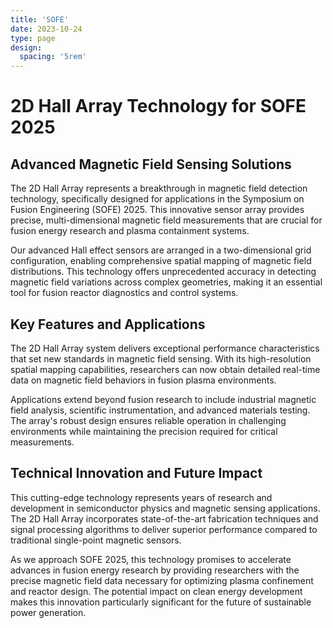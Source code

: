 ```yaml
---
title: 'SOFE'
date: 2023-10-24
type: page
design:
  spacing: '5rem'
---
```


# 2D Hall Array Technology for SOFE 2025

## Advanced Magnetic Field Sensing Solutions

The 2D Hall Array represents a breakthrough in magnetic field detection technology, specifically designed for applications in the Symposium on Fusion Engineering (SOFE) 2025. This innovative sensor array provides precise, multi-dimensional magnetic field measurements that are crucial for fusion energy research and plasma containment systems.

Our advanced Hall effect sensors are arranged in a two-dimensional grid configuration, enabling comprehensive spatial mapping of magnetic field distributions. This technology offers unprecedented accuracy in detecting magnetic field variations across complex geometries, making it an essential tool for fusion reactor diagnostics and control systems.

## Key Features and Applications

The 2D Hall Array system delivers exceptional performance characteristics that set new standards in magnetic field sensing. With its high-resolution spatial mapping capabilities, researchers can now obtain detailed real-time data on magnetic field behaviors in fusion plasma environments.

Applications extend beyond fusion research to include industrial magnetic field analysis, scientific instrumentation, and advanced materials testing. The array's robust design ensures reliable operation in challenging environments while maintaining the precision required for critical measurements.

## Technical Innovation and Future Impact

This cutting-edge technology represents years of research and development in semiconductor physics and magnetic sensing applications. The 2D Hall Array incorporates state-of-the-art fabrication techniques and signal processing algorithms to deliver superior performance compared to traditional single-point magnetic sensors.

As we approach SOFE 2025, this technology promises to accelerate advances in fusion energy research by providing researchers with the precise magnetic field data necessary for optimizing plasma confinement and reactor design. The potential impact on clean energy development makes this innovation particularly significant for the future of sustainable power generation.
